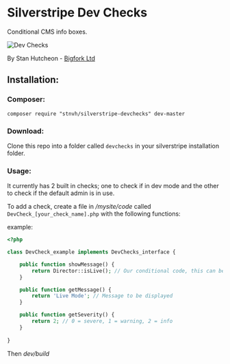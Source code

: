 # Silverstripe Dev Checks

Conditional CMS info boxes.

![Dev Checks](http://f.cl.ly/items/2C0B1J1E02462L3H1d11/Image%202014-07-22%20at%2011.28.36%20am.png)

By Stan Hutcheon - [Bigfork Ltd](http://bigfork.co.uk)

## Installation:

### Composer:

```
composer require "stnvh/silverstripe-devchecks" dev-master
```


### Download:

Clone this repo into a folder called ```devchecks``` in your silverstripe installation folder.

### Usage:

It currently has 2 built in checks; one to check if in dev mode and the other to check if the default admin is in use.

To add a check, create a file in */mysite/code* called ```DevCheck_[your_check_name].php``` with the following functions:

example:
```php
<?php

class DevCheck_example implements DevChecks_interface {

	public function showMessage() {
        return Director::isLive(); // Our conditional code, this can be anything as long as it returns true or false
	}

	public function getMessage() {
		return 'Live Mode'; // Message to be displayed
	}

	public function getSeverity() {
		return 2; // 0 = severe, 1 = warning, 2 = info
	}
    
}

```
Then *dev/build*